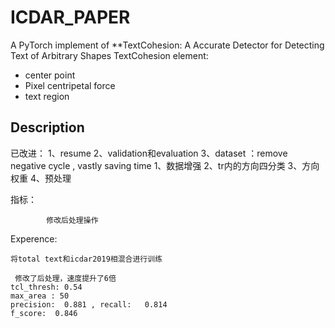 # ICDAR_PAPER
A PyTorch implement of **TextCohesion: A Accurate Detector for Detecting Text of Arbitrary Shapes
TextCohesion element:

- center point
- Pixel centripetal force
- text region

## Description

已改进：
        1、resume
        2、validation和evaluation
        3、dataset ：remove negative cycle , vastly saving time
        1、数据增强
        2、tr内的方向四分类
        3、方向权重
        4、预处理


指标：


            修改后处理操作


Experence:

    将total text和icdar2019相混合进行训练

     修改了后处理，速度提升了6倍
    tcl_thresh: 0.54
    max_area : 50
    precision:  0.881 , recall:   0.814
    f_score:  0.846